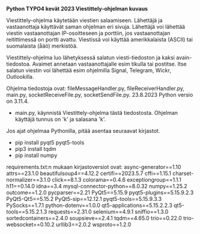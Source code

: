 **Python TYPO4 kevät 2023 Viestittely-ohjelman kuvaus**

Viestittely-ohjelma käytetään viestien salaamiseen. Lähettäjä ja vastaanottaja käyttävät saman ohjelman eri sivuja. Lähettäjä voi lähettää viestin vastaanottajan IP-osoitteseen ja porttiin, jos vastaanottajan reitittimessä on portti avattu. Viestissä voi käyttää amerikkalaista (ASCII) tai suomalaista (åäö) merkistöä. 

Viestittely-ohjelma luo lähetyksessä salatun viesti-tiedoston ja kaksi avain-tiedostoa. Avaimet annetaan vastaanottajalle esim tikulla tai postitse. Itse salatun viestin voi lähettää esim ohjelmilla Signal, Telegram, Wickr, Outlookilla.

Ohjelma tiedostoja ovat: fileMessageHandler.py, fileReceiverHandler.py, main.py, socketReceiveFile.py, socketSendFile.py. 23.8.2023 Python versio on 3.11.4.
- main.py, käynnistä Viestittely-ohjelma tästä tiedostosta. Ohjelman käyttäjä tunnus on 'k' ja salasana 'k'. 

Jos ajat ohjelmaa Pythonilla, pitää asentaa seuraavat kirjastot.
- pip install pyqt5 pyqt5-tools
- pip3 install tqdm
- pip install numpy

requirements.txt:n mukaan kirjastoversiot ovat:
async-generator==1.10
attrs==23.1.0
beautifulsoup4==4.12.2
certifi==2023.5.7
cffi==1.15.1
charset-normalizer==3.1.0
click==8.1.3
colorama==0.4.6
exceptiongroup==1.1.1
h11==0.14.0
idna==3.4
mysql-connector-python==8.0.32
numpy==1.25.2
outcome==1.2.0
pycparser==2.21
PyQt5==5.15.9
pyqt5-plugins==5.15.9.2.3
PyQt5-Qt5==5.15.2
PyQt5-sip==12.12.1
pyqt5-tools==5.15.9.3.3
PySocks==1.7.1
python-dotenv==1.0.0
qt5-applications==5.15.2.2.3
qt5-tools==5.15.2.1.3
requests==2.31.0
selenium==4.9.1
sniffio==1.3.0
sortedcontainers==2.4.0
soupsieve==2.4.1
tqdm==4.65.0
trio==0.22.0
trio-websocket==0.10.2
urllib3==2.0.2
wsproto==1.2.0
